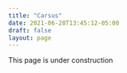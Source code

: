 ```yaml
---
title: "Carsus"
date: 2021-06-28T13:45:12-05:00
draft: false
layout: page
---
```

This page is under construction